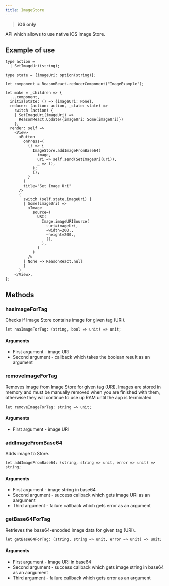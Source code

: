 ```yaml
---
title: ImageStore
---
```


> **iOS only**

API which allows to use native iOS Image Store.

## Example of use

```reason
type action =
  | SetImageUri(string);

type state = {imageUri: option(string)};

let component = ReasonReact.reducerComponent("ImageExample");

let make = _children => {
  ...component,
  initialState: () => {imageUri: None},
  reducer: (action: action, _state: state) =>
    switch (action) {
    | SetImageUri(imageUri) =>
      ReasonReact.Update({imageUri: Some(imageUri)})
    },
  render: self =>
    <View>
      <Button
        onPress=(
          () => {
            ImageStore.addImageFromBase64(
              image,
              uri => self.send(SetImageUri(uri)),
              _ => (),
            );
            ();
          }
        )
        title="Set Image Uri"
      />
      (
        switch (self.state.imageUri) {
        | Some(imageUri) =>
          <Image
            source=(
              URI(
                Image.imageURISource(
                  ~uri=imageUri,
                  ~width=200.,
                  ~height=200.,
                  (),
                ),
              )
            )
          />
        | None => ReasonReact.null
        }
      )
    </View>,
};
```

## Methods

### hasImageForTag

Checks if Image Store contains image for given tag (URI).

```
let hasImageForTag: (string, bool => unit) => unit;
```

#### Arguments

- First argument - image URI
- Second argument - callback which takes the boolean result as an argument

### removeImageForTag

Removes image from Image Store for given tag (URI). Images are stored in memory and must be manually removed when you are finished with them, otherwise they will continue to use up RAM until the app is terminated

```
let removeImageForTag: string => unit;
```

#### Arguments

- First argument - image URI

### addImageFromBase64

Adds image to Store.

```
let addImageFromBase64: (string, string => unit, error => unit) => string;
```

#### Arguments

- First argument - image string in base64
- Second argument - success callback which gets image URI as an aargument
- Third argument - failure callback which gets error as an argument

### getBase64ForTag

Retrieves the base64-encoded image data for given tag (URI).

```
let getBase64ForTag: (string, string => unit, error => unit) => unit;
```

#### Arguments

- First argument - Image URI in base64
- Second argument - success callback which gets image string in base64 as an aargument
- Third argument - failure callback which gets error as an argument
